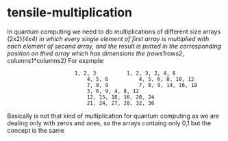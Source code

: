 # tensile-multiplication

In quantum computing we need to do multiplications of different size arrays (2x2)*(4x4) in which every single element of first array is multiplied with each element of second array, and the result is putted in the corresponding position on third array which has dimensions the (rows1*rows2, columns1*columns2)
For example:

             
                          1, 2, 3          1, 2, 3, 2, 4, 6
                              4, 5, 6          4, 5, 6, 8, 10, 12
                              7, 8, 9          7, 8, 9, 14, 16, 18
                              3, 6, 9, 4, 8, 12
                              12, 15, 18, 16, 20, 24
                              21, 24, 27, 28, 32, 36

Basically is not that kind of multiplication for quantum computing as we are dealing only with zeros and ones, so the arrays containg only 0,1
but the concept is the same
